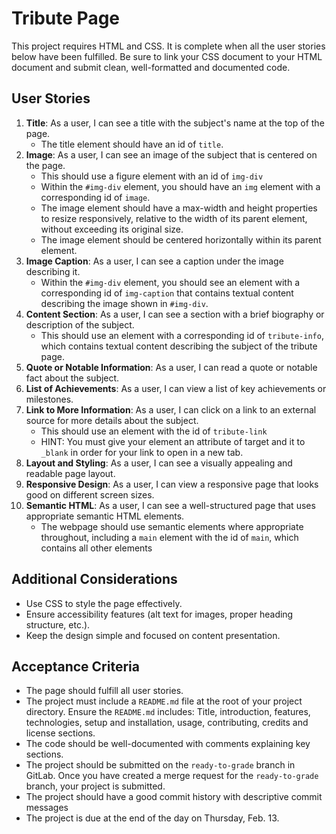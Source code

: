 # Tribute Page

This project requires HTML and CSS. It is complete when all the user stories below have been fulfilled. Be sure to link your CSS document to your HTML document and submit clean, well-formatted and documented code.

## User Stories

1. **Title**: As a user, I can see a title with the subject's name at the top of the page.
   - The title element should have an id of `title`.
2. **Image**: As a user, I can see an image of the subject that is centered on the page.
   - This should use a figure element with an id of `img-div`
   - Within the `#img-div` element, you should have an `img` element with a corresponding id of `image`.
   - The image element should have a max-width and height properties to resize responsively, relative to the width of its parent element, without exceeding its original size.
   - The image element should be centered horizontally within its parent element.
3. **Image Caption**: As a user, I can see a caption under the image describing it.
   - Within the `#img-div` element, you should see an element with a corresponding id of `img-caption` that contains textual content describing the image shown in `#img-div`.
4. **Content Section**: As a user, I can see a section with a brief biography or description of the subject.
   - This should use an element with a corresponding id of `tribute-info`, which contains textual content describing the subject of the tribute page.
5. **Quote or Notable Information**: As a user, I can read a quote or notable fact about the subject.
6. **List of Achievements**: As a user, I can view a list of key achievements or milestones.
7. **Link to More Information**: As a user, I can click on a link to an external source for more details about the subject.
   - This should use an element with the id of `tribute-link`
   - HINT: You must give your element an attribute of target and it to `_blank` in order for your link to open in a new tab.
8. **Layout and Styling**: As a user, I can see a visually appealing and readable page layout.
9. **Responsive Design**: As a user, I can view a responsive page that looks good on different screen sizes.
10. **Semantic HTML**: As a user, I can see a well-structured page that uses appropriate semantic HTML elements.
    - The webpage should use semantic elements where appropriate throughout, including a `main` element with the id of `main`, which contains all other elements

## Additional Considerations

- Use CSS to style the page effectively.
- Ensure accessibility features (alt text for images, proper heading structure, etc.).
- Keep the design simple and focused on content presentation.

## Acceptance Criteria

- The page should fulfill all user stories.
- The project must include a `README.md` file at the root of your project directory. Ensure the `README.md` includes: Title, introduction, features, technologies, setup and installation, usage, contributing, credits and license sections.
- The code should be well-documented with comments explaining key sections.
- The project should be submitted on the `ready-to-grade` branch in GitLab. Once you have created a merge request for the `ready-to-grade` branch, your project is submitted.
- The project should have a good commit history with descriptive commit messages
- The project is due at the end of the day on Thursday, Feb. 13.
